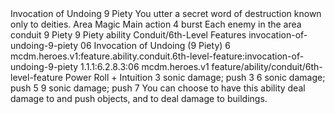<ability>
  <name>Invocation of Undoing</name>
  <cost>9 Piety</cost>
  <flavor>You utter a secret word of destruction known only to deities.</flavor>
  <keywords>
    <keyword>Area</keyword>
    <keyword>Magic</keyword>
  </keywords>
  <type>Main action</type>
  <distance>4 burst</distance>
  <target>Each enemy in the area</target>
  <metadata>
    <class>conduit</class>
    <cost>9 Piety</cost>
    <cost_amount>9</cost_amount>
    <cost_resource>Piety</cost_resource>
    <feature_type>ability</feature_type>
    <file_dpath>Conduit/6th-Level Features</file_dpath>
    <item_id>invocation-of-undoing-9-piety</item_id>
    <item_index>06</item_index>
    <item_name>Invocation of Undoing (9 Piety)</item_name>
    <level>6</level>
    <scc>mcdm.heroes.v1:feature.ability.conduit.6th-level-feature:invocation-of-undoing-9-piety</scc>
    <scdc>1.1.1:6.2.8.3:06</scdc>
    <source>mcdm.heroes.v1</source>
    <type>feature/ability/conduit/6th-level-feature</type>
  </metadata>
  <effects>
    <effect type="roll">
      <roll>Power Roll + Intuition</roll>
      <t1>3 sonic damage; push 3</t1>
      <t2>6 sonic damage; push 5</t2>
      <t3>9 sonic damage; push 7</t3>
    </effect>
    <effect type="mundane" name="Special">You can choose to have this ability deal damage to and push objects, and to deal damage to buildings.</effect>
  </effects>
</ability>
